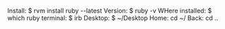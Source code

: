 Install: $ rvm install ruby --latest
Version: $ ruby -v
WHere installed: $ which ruby
terminal: $ irb
Desktop: $ ~/Desktop
Home: cd ~/
Back: cd ..
